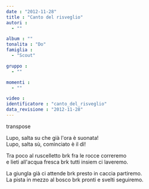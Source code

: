 ```yaml
---
date : "2012-11-28"
title : "Canto del risveglio"
autori : 
  - ""

album : ""
tonalita : "Do"
famiglia : 
  - "Scout"

gruppo : 
  - ""

momenti : 
  - ""

video : 
identificatore : "canto_del_risveglio"
data_revisione : "2012-11-28"
---
```

  
transpose  
  
Lupo, salta su che già l'ora è suonata!     
Lupo, salta sù, cominciato è il dì!  
  
            
Tra poco al ruscelletto brk fra le rocce correremo  
e lieti all'acqua fresca brk tutti insiem ci laveremo.  
  
  
  
La giungla già ci attende brk presto in caccia partiremo.  
La pista in mezzo al bosco brk pronti e svelti seguiremo.  
  
